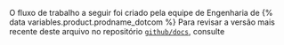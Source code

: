 O fluxo de trabalho a seguir foi criado pela equipe de Engenharia de {% data variables.product.prodname_dotcom %} Para revisar a versão mais recente deste arquivo no repositório [`github/docs`](https://github.com/github/docs), consulte 